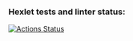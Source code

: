 ### Hexlet tests and linter status:
[![Actions Status](https://github.com/Krylya/frontend-project-lvl2/workflows/hexlet-check/badge.svg)](https://github.com/Krylya/frontend-project-lvl2/actions)